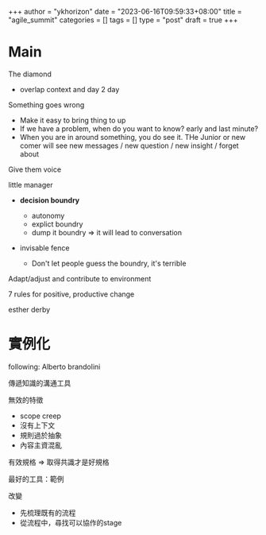 +++
author = "ykhorizon"
date = "2023-06-16T09:59:33+08:00"
title = "agile_summit"
categories = []
tags = []
type = "post"
draft = true
+++

# Main

The diamond
- overlap context and day 2 day


Something goes wrong
- Make it easy to bring thing to up 
- If we have a problem, when do you want to know? early and last minute?
- When you are in around something, you do see it. THe Junior or new comer will see new messages / new question / new insight / forget about

Give them voice

little manager
- **decision boundry**
  - autonomy
  - explict boundry
  - dump it boundry => it will lead to conversation

-  invisable fence
   -  Don't let people guess the boundry, it's terrible 


Adapt/adjust and contribute to environment

7 rules for positive, productive change

esther derby


# 實例化

following: Alberto brandolini

傳遞知識的溝通工具

無效的特徵
- scope creep 
- 沒有上下文
- 規則過於抽象
- 內容主資混亂

有效規格 => 取得共識才是好規格

最好的工具：範例


改變
- 先梳理既有的流程
- 從流程中，尋找可以協作的stage



